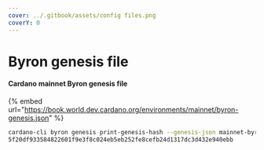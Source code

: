```yaml
---
cover: ../.gitbook/assets/config files.png
coverY: 0
---
```


# Byron genesis file

#### Cardano mainnet Byron genesis file

{% embed url="https://book.world.dev.cardano.org/environments/mainnet/byron-genesis.json" %}

```bash
cardano-cli byron genesis print-genesis-hash --genesis-json mainnet-byron-genesis.json
5f20df933584822601f9e3f8c024eb5eb252fe8cefb24d1317dc3d432e940ebb
```
